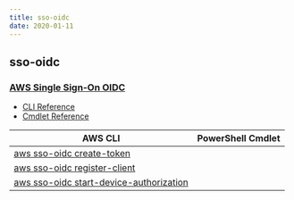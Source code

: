 ```yaml
---
title: sso-oidc
date: 2020-01-11
---
```


## sso-oidc

### [AWS Single Sign-On OIDC](https://aws.amazon.com/single-sign-on/)

* [CLI Reference](https://docs.aws.amazon.com/cli/latest/reference/sso-oidc/index.html)
* [Cmdlet Reference](https://docs.aws.amazon.com/powershell/latest/reference/items/SSOOIDC_cmdlets.html)

|AWS CLI|PowerShell Cmdlet|
|----|----|
|[aws sso-oidc create-token](https://docs.aws.amazon.com/cli/latest/reference/sso-oidc/create-token.html)||
|[aws sso-oidc register-client](https://docs.aws.amazon.com/cli/latest/reference/sso-oidc/register-client.html)||
|[aws sso-oidc start-device-authorization](https://docs.aws.amazon.com/cli/latest/reference/sso-oidc/start-device-authorization.html)||

